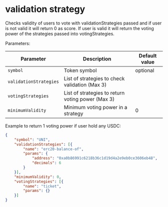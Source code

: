 # validation strategy

Checks validity of users to vote with validationStrategies passed and if user is not valid it will return 0 as score. If user is valid it will return the voting power of the strategies passed into votingStrategies.

Parameters:

| Parameter               | Description                                      | Default value |
| -------------           | ------------------------------------------       | ------------- |
| `symbol`                | Token symbol                                     | optional      |
| `validationStrategies`  | List of strategies to check validation (Max 3)   |               |
| `votingStrategies`      | List of strategies to return voting power (Max 3)|               |
| `minimumValidity`       | Minimum voting power in a strategy               | 0             |

Example to return 1 voting power if user hold any USDC:

```json
{
    "symbol": "UNI",
    "validationStrategies": [{
        "name": "erc20-balance-of",
        "params": {
            "address": "0xa0b86991c6218b36c1d19d4a2e9eb0ce3606eb48",
            "decimals": 6
        }
    }],
    "minimumValidity": 0,
    "votingStrategies": [{
        "name": "ticket",
        "params": {}
    }]
}
```
